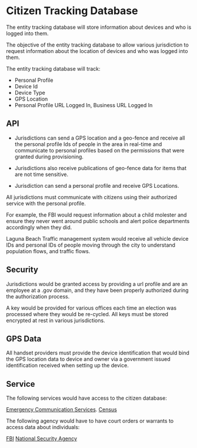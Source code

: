 # Citizen Tracking Database

The entity tracking database will store information about devices and who is logged into them.

The objective of the entity tracking database to allow various jurisdiction to request information about the location of devices and who was logged into them.

The entity tracking database will track:

- Personal Profile
- Device Id
- Device Type
- GPS Location
- Personal Profile URL Logged In, Business URL Logged In

## API

- Jurisdictions can send a GPS location and a geo-fence and receive all the personal profile Ids of people in the area in real-time and communicate to personal profiles based on the permissions that were granted during provisioning.

- Jurisdictions also receive publications of geo-fence data for items that are not time sensitive.

- Jurisdiction can send a personal profile and receive GPS Locations.

All jurisdictions must communicate with citizens using their authorized service with the personal profile.

For example, the FBI would request information about a child molester and ensure they never went around public schools and alert police departments accordingly when they did.

Laguna Beach Traffic management system would receive all vehicle device IDs and personal IDs of people moving through the city to understand population flows, and traffic flows.

## Security

Jurisdictions would be granted access by providing a url profile and are an employee at a .gov domain, and they have been properly authorized during the authorization process.

A key would be provided for various offices each time an election was processed where they would be re-cycled. All keys must be stored encrypted at rest in various jurisdictions.

## GPS Data

All handset providers must provide the device identification that would bind the GPS location data to device and owner via a government issued identification received when setting up the device.

## Service

The following services would have access to the citizen database:

[Emergency Communication Services](/ecs-gov/).
[Census](/e-census/)

The following agency would have to have court orders or warrants to access data about individuals:

[FBI](/fbi)
[National Security Agency](/national-security-agency/)
